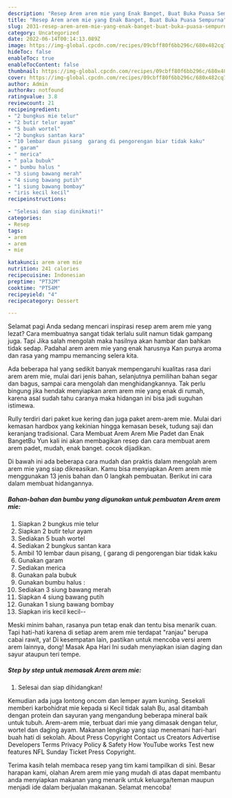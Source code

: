```yaml
---
description: "Resep Arem arem mie yang Enak Banget, Buat Buka Puasa Sempurna"
title: "Resep Arem arem mie yang Enak Banget, Buat Buka Puasa Sempurna"
slug: 2031-resep-arem-arem-mie-yang-enak-banget-buat-buka-puasa-sempurna
category: Uncategorized
date: 2022-06-14T00:14:13.089Z
image: https://img-global.cpcdn.com/recipes/09cbff80f6bb296c/680x482cq70/arem-arem-mie-foto-resep-utama.jpg
hideToc: false
enableToc: true
enableTocContent: false
thumbnail: https://img-global.cpcdn.com/recipes/09cbff80f6bb296c/680x482cq70/arem-arem-mie-foto-resep-utama.jpg
cover: https://img-global.cpcdn.com/recipes/09cbff80f6bb296c/680x482cq70/arem-arem-mie-foto-resep-utama.jpg
author: Admin
authorAv: notfound
ratingvalue: 3.8
reviewcount: 21
recipeingredient:
- "2 bungkus mie telur"
- "2 butir telur ayam"
- "5 buah wortel"
- "2 bungkus santan kara"
- "10 lembar daun pisang  garang di pengorengan biar tidak kaku"
- " garam"
- " merica"
- " pala bubuk"
- " bumbu halus "
- "3 siung bawang merah"
- "4 siung bawang putih"
- "1 siung bawang bombay"
- "iris kecil kecil"
recipeinstructions:

- "Selesai dan siap dinikmati!"
categories:
- Resep
tags:
- arem
- arem
- mie

katakunci: arem arem mie 
nutrition: 241 calories
recipecuisine: Indonesian
preptime: "PT32M"
cooktime: "PT54M"
recipeyield: "4"
recipecategory: Dessert

---
```



Selamat pagi Anda sedang mencari inspirasi resep arem arem mie yang lezat? Cara membuatnya sangat tidak terlalu sulit namun tidak gampang juga. Tapi Jika salah mengolah maka hasilnya akan hambar dan bahkan tidak sedap. Padahal arem arem mie yang enak harusnya Kan punya aroma dan rasa yang mampu memancing selera kita.


Ada beberapa hal yang sedikit banyak mempengaruhi kualitas rasa dari arem arem mie, mulai dari jenis bahan, selanjutnya pemilihan bahan segar dan bagus, sampai cara mengolah dan menghidangkannya. Tak perlu bingung jika hendak menyiapkan arem arem mie yang enak di rumah, karena asal sudah tahu caranya maka hidangan ini bisa jadi suguhan istimewa.

Rully terdiri dari paket kue kering dan juga paket arem-arem mie. Mulai dari kemasan hardbox yang kekinian hingga kemasan besek, tudung saji dan keranjang tradisional. Cara Membuat Arem Arem Mie Padet dan Enak BangetBu Yun kali ini akan membagikan resep dan cara membuat arem arem padet, mudah, enak banget. cocok dijadikan.


Di bawah ini ada beberapa cara mudah dan praktis dalam mengolah arem arem mie yang siap dikreasikan. Kamu bisa menyiapkan Arem arem mie menggunakan 13 jenis bahan dan 0 langkah pembuatan. Berikut ini cara dalam membuat hidangannya.

<!--inarticleads1-->

##### Bahan-bahan dan bumbu yang digunakan untuk pembuatan Arem arem mie:

1. Siapkan 2 bungkus mie telur
1. Siapkan 2 butir telur ayam
1. Sediakan 5 buah wortel
1. Sediakan 2 bungkus santan kara
1. Ambil 10 lembar daun pisang, ( garang di pengorengan biar tidak kaku
1. Gunakan  garam
1. Sediakan  merica
1. Gunakan  pala bubuk
1. Gunakan  bumbu halus :
1. Sediakan 3 siung bawang merah
1. Siapkan 4 siung bawang putih
1. Gunakan 1 siung bawang bombay
1. Siapkan iris kecil kecil--


Meski minim bahan, rasanya pun tetap enak dan tentu bisa menarik cuan. Tapi hati-hati karena di setiap arem arem mie terdapat &#34;ranjau&#34; berupa cabai rawit, ya! Di kesempatan lain, pastikan untuk mencoba versi arem arem lainnya, dong! Masak Apa Hari Ini sudah menyiapkan isian daging dan sayur ataupun teri tempe. 

<!--inarticleads2-->

##### Step by step untuk memasak Arem arem mie:


1. Selesai dan siap dihidangkan!

Kemudian ada juga lontong oncom dan lemper ayam kuning. Sesekali memberi karbohidrat mie kepada si Kecil tidak salah Bu, asal ditambah dengan protein dan sayuran yang mengandung beberapa mineral baik untuk tubuh. Arem-arem mie, terbuat dari mie yang dimasak dengan telur, wortel dan daging ayam. Makanan lengkap yang siap menemani hari-hari buah hati di sekolah. About Press Copyright Contact us Creators Advertise Developers Terms Privacy Policy &amp; Safety How YouTube works Test new features NFL Sunday Ticket Press Copyright. 

Terima kasih telah membaca resep yang tim kami tampilkan di sini. Besar harapan kami, olahan Arem arem mie yang mudah di atas dapat membantu anda menyiapkan makanan yang menarik untuk keluarga/teman maupun menjadi ide dalam berjualan makanan. Selamat mencoba!
